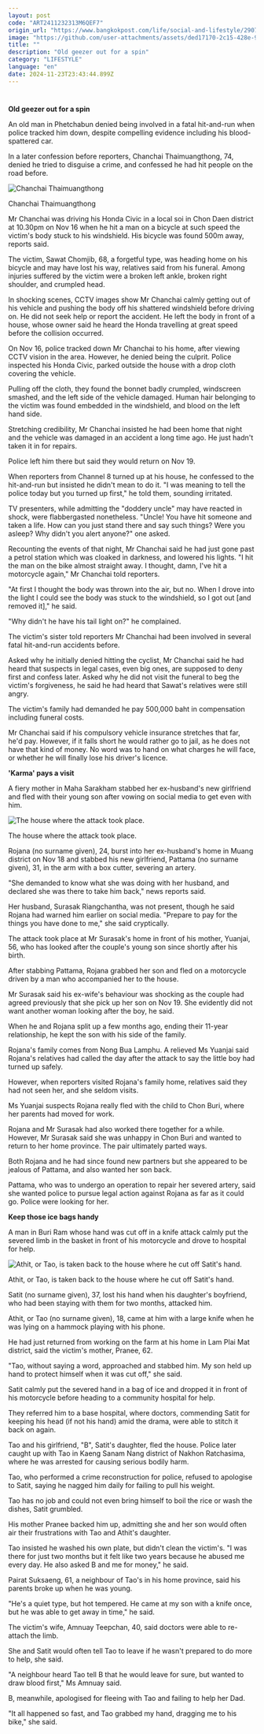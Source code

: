 ```yaml
---
layout: post
code: "ART2411232313M6QEF7"
origin_url: "https://www.bangkokpost.com/life/social-and-lifestyle/2907726/grim-reaper-at-the-wheel-ex-wifes-revenge-hand-in-a-basket"
image: "https://github.com/user-attachments/assets/ded17170-2c15-428e-9e94-7cb63379233f"
title: ""
description: "Old geezer out for a spin"
category: "LIFESTYLE"
language: "en"
date: 2024-11-23T23:43:44.899Z
---
```


# 

**Old geezer out for a spin**

An old man in Phetchabun denied being involved in a fatal hit-and-run when police tracked him down, despite compelling evidence including his blood-spattered car.

In a later confession before reporters, Chanchai Thaimuangthong, 74, denied he tried to disguise a crime, and confessed he had hit people on the road before.

![Chanchai Thaimuangthong](https://github.com/user-attachments/assets/0bbe62b1-3773-4469-94d6-251ae59e9711)

Chanchai Thaimuangthong

Mr Chanchai was driving his Honda Civic in a local soi in Chon Daen district at 10.30pm on Nov 16 when he hit a man on a bicycle at such speed the victim's body stuck to his windshield. His bicycle was found 500m away, reports said.

The victim, Sawat Chomjib, 68, a forgetful type, was heading home on his bicycle and may have lost his way, relatives said from his funeral. Among injuries suffered by the victim were a broken left ankle, broken right shoulder, and crumpled head.

In shocking scenes, CCTV images show Mr Chanchai calmly getting out of his vehicle and pushing the body off his shattered windshield before driving on. He did not seek help or report the accident. He left the body in front of a house, whose owner said he heard the Honda travelling at great speed before the collision occurred.

On Nov 16, police tracked down Mr Chanchai to his home, after viewing CCTV vision in the area. However, he denied being the culprit. Police inspected his Honda Civic, parked outside the house with a drop cloth covering the vehicle.

Pulling off the cloth, they found the bonnet badly crumpled, windscreen smashed, and the left side of the vehicle damaged. Human hair belonging to the victim was found embedded in the windshield, and blood on the left hand side.

Stretching credibility, Mr Chanchai insisted he had been home that night and the vehicle was damaged in an accident a long time ago. He just hadn't taken it in for repairs.

Police left him there but said they would return on Nov 19.

When reporters from Channel 8 turned up at his house, he confessed to the hit-and-run but insisted he didn't mean to do it. "I was meaning to tell the police today but you turned up first," he told them, sounding irritated.

TV presenters, while admitting the "doddery uncle" may have reacted in shock, were flabbergasted nonetheless. "Uncle! You have hit someone and taken a life. How can you just stand there and say such things? Were you asleep? Why didn't you alert anyone?" one asked.

Recounting the events of that night, Mr Chanchai said he had just gone past a petrol station which was cloaked in darkness, and lowered his lights. "I hit the man on the bike almost straight away. I thought, damn, I've hit a motorcycle again," Mr Chanchai told reporters.

"At first I thought the body was thrown into the air, but no. When I drove into the light I could see the body was stuck to the windshield, so I got out \[and removed it\]," he said.

"Why didn't he have his tail light on?" he complained.

The victim's sister told reporters Mr Chanchai had been involved in several fatal hit-and-run accidents before.

Asked why he initially denied hitting the cyclist, Mr Chanchai said he had heard that suspects in legal cases, even big ones, are supposed to deny first and confess later. Asked why he did not visit the funeral to beg the victim's forgiveness, he said he had heard that Sawat's relatives were still angry.

The victim's family had demanded he pay 500,000 baht in compensation including funeral costs.

Mr Chanchai said if his compulsory vehicle insurance stretches that far, he'd pay. However, if it falls short he would rather go to jail, as he does not have that kind of money. No word was to hand on what charges he will face, or whether he will finally lose his driver's licence.

**'Karma' pays a visit**

A fiery mother in Maha Sarakham stabbed her ex-husband's new girlfriend and fled with their young son after vowing on social media to get even with him.

![The house where the attack took place.](https://github.com/user-attachments/assets/9bf90e27-e54d-4170-918f-240db65fef2a)

The house where the attack took place.

Rojana (no surname given), 24, burst into her ex-husband's home in Muang district on Nov 18 and stabbed his new girlfriend, Pattama (no surname given), 31, in the arm with a box cutter, severing an artery.

"She demanded to know what she was doing with her husband, and declared she was there to take him back," news reports said.

Her husband, Surasak Riangchantha, was not present, though he said Rojana had warned him earlier on social media. "Prepare to pay for the things you have done to me," she said cryptically.

The attack took place at Mr Surasak's home in front of his mother, Yuanjai, 56, who has looked after the couple's young son since shortly after his birth.

After stabbing Pattama, Rojana grabbed her son and fled on a motorcycle driven by a man who accompanied her to the house.

Mr Surasak said his ex-wife's behaviour was shocking as the couple had agreed previously that she pick up her son on Nov 19. She evidently did not want another woman looking after the boy, he said.

When he and Rojana split up a few months ago, ending their 11-year relationship, he kept the son with his side of the family.

Rojana's family comes from Nong Bua Lamphu. A relieved Ms Yuanjai said Rojana's relatives had called the day after the attack to say the little boy had turned up safely.

However, when reporters visited Rojana's family home, relatives said they had not seen her, and she seldom visits.

Ms Yuanjai suspects Rojana really fled with the child to Chon Buri, where her parents had moved for work.

Rojana and Mr Surasak had also worked there together for a while. However, Mr Surasak said she was unhappy in Chon Buri and wanted to return to her home province. The pair ultimately parted ways.

Both Rojana and he had since found new partners but she appeared to be jealous of Pattama, and also wanted her son back.

Pattama, who was to undergo an operation to repair her severed artery, said she wanted police to pursue legal action against Rojana as far as it could go. Police were looking for her.

**Keep those ice bags handy**

A man in Buri Ram whose hand was cut off in a knife attack calmly put the severed limb in the basket in front of his motorcycle and drove to hospital for help.

![Athit, or Tao, is taken back to the house where he cut off Satit's hand.](https://github.com/user-attachments/assets/fa861677-b035-46f0-b497-1d6f03c1ab0c)

Athit, or Tao, is taken back to the house where he cut off Satit's hand.

Satit (no surname given), 37, lost his hand when his daughter's boyfriend, who had been staying with them for two months, attacked him.

Athit, or Tao (no surname given), 18, came at him with a large knife when he was lying on a hammock playing with his phone.

He had just returned from working on the farm at his home in Lam Plai Mat district, said the victim's mother, Pranee, 62.

"Tao, without saying a word, approached and stabbed him. My son held up hand to protect himself when it was cut off," she said.

Satit calmly put the severed hand in a bag of ice and dropped it in front of his motorcycle before heading to a community hospital for help.

They referred him to a base hospital, where doctors, commending Satit for keeping his head (if not his hand) amid the drama, were able to stitch it back on again.

Tao and his girlfriend, "B", Satit's daughter, fled the house. Police later caught up with Tao in Kaeng Sanam Nang district of Nakhon Ratchasima, where he was arrested for causing serious bodily harm.

Tao, who performed a crime reconstruction for police, refused to apologise to Satit, saying he nagged him daily for failing to pull his weight.

Tao has no job and could not even bring himself to boil the rice or wash the dishes, Satit grumbled.

His mother Pranee backed him up, admitting she and her son would often air their frustrations with Tao and Athit's daughter.

Tao insisted he washed his own plate, but didn't clean the victim's. "I was there for just two months but it felt like two years because he abused me every day. He also asked B and me for money," he said.

Pairat Suksaeng, 61, a neighbour of Tao's in his home province, said his parents broke up when he was young.

"He's a quiet type, but hot tempered. He came at my son with a knife once, but he was able to get away in time," he said.

The victim's wife, Amnuay Teepchan, 40, said doctors were able to re-attach the limb.

She and Satit would often tell Tao to leave if he wasn't prepared to do more to help, she said.

"A neighbour heard Tao tell B that he would leave for sure, but wanted to draw blood first," Ms Amnuay said.

B, meanwhile, apologised for fleeing with Tao and failing to help her Dad.

"It all happened so fast, and Tao grabbed my hand, dragging me to his bike," she said.